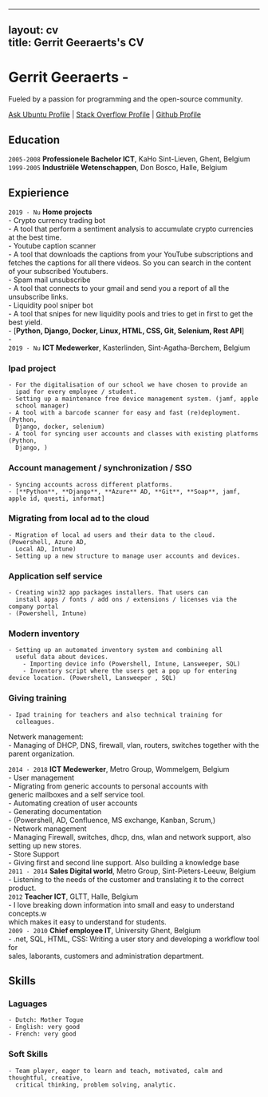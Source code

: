  
---
  layout: cv  
  title: Gerrit Geeraerts's CV  
---
# Gerrit Geeraerts -  
  Fueled by a passion for programming and the open-source community.  
 
<div id="webaddress"><a href="https://askubuntu.com/users/1097288/gerrit-geeraerts?tab=profile">Ask Ubuntu Profile</a> | <a href="https://stackoverflow.com/users/10213635/gerrit-geeraerts?tab=profile">Stack Overflow Profile</a> | <a href="https://github.com/GerritGeeraerts">Github Profile</a></div>
 
## Education  
    
  `2005-2008` **Professionele Bachelor ICT**, KaHo Sint-Lieven, Ghent, Belgium  
`1999-2005` **Industriële Wetenschappen**, Don Bosco, Halle, Belgium  
## Expierience  
`2019 - Nu` **Home projects**  
	- Crypto currency trading bot  
		- A tool that perform a sentiment analysis to accumulate crypto currencies at the best time.  
	- Youtube caption scanner  
		- A tool that downloads the captions from your YouTube subscriptions and fetches the captions for all there videos. So you can search in the content of your subscribed Youtubers.  
	- Spam mail unsubscribe  
		- A tool that connects to your gmail and send you a report of all the unsubscribe links.  
	- Liquidity pool sniper bot  
		- A tool that snipes for new liquidity pools and tries to get in first to get the best yield.  
	- [**Python, Django, Docker, Linux, HTML, CSS, Git, Selenium, Rest API**]  
	-  
`2019 - Nu` **ICT Medewerker**, Kasterlinden, Sint-Agatha-Berchem, Belgium  
### Ipad project  
	- For the digitalisation of our school we have chosen to provide an  
	  ipad for every employee / student.  
	- Setting up a maintenance free device management system. (jamf, apple  
	  school manager)  
	- A tool with a barcode scanner for easy and fast (re)deployment. (Python,  
	  Django, docker, selenium)  
	- A tool for syncing user accounts and classes with existing platforms (Python,  
	  Django, )  
### Account management / synchronization / SSO  
	- Syncing accounts across different platforms.  
	- [**Python**, **Django**, **Azure** AD, **Git**, **Soap**, jamf, apple id, questi, informat]  
### Migrating from local ad to the cloud  
	- Migration of local ad users and their data to the cloud. (Powershell, Azure AD,  
	  Local AD, Intune)  
	- Setting up a new structure to manage user accounts and devices.  
### Application self service  
	- Creating win32 app packages installers. That users can  
	  install apps / fonts / add ons / extensions / licenses via the company portal  
	- (Powershell, Intune)  
### Modern inventory  
	- Setting up an automated inventory system and combining all  
	  useful data about devices.  
		- Importing device info (Powershell, Intune, Lansweeper, SQL)  
		- Inventory script where the users get a pop up for entering device location. (Powershell, Lansweeper , SQL)  
### Giving training  
	- Ipad training for teachers and also technical training for  
	  colleagues.  
Netwerk management:  
	- Managing of DHCP, DNS, firewall, vlan, routers, switches together with the parent organization.  
 
`2014 - 2018` **ICT Medewerker**, Metro Group, Wommelgem, Belgium  
	- User management  
		- Migrating from generic accounts to personal accounts with  
		  generic mailboxes and a self service tool.  
			- Automating creation of user accounts  
			- Generating documentation  
		- (Powershell, AD, Confluence, MS exchange, Kanban, Scrum,)  
	- Network management  
		- Managing Firewall, switches, dhcp, dns, wlan and network support, also setting up new stores.  
	- Store Support  
		- Giving first and second line support. Also building a knowledge base  
`2011 - 2014` **Sales Digital world**, Metro Group, Sint-Pieters-Leeuw, Belgium  
	- Listening to the needs of the customer and translating it to the correct product.  
`2012` **Teacher ICT**, GLTT, Halle, Belgium  
	- I love breaking down information into small and easy to understand concepts.w  
	  which makes it easy to understand for students.  
`2009 - 2010` **Chief employee IT**, University Ghent, Belgium  
	- .net, SQL, HTML, CSS: Writing a user story and developing a workflow tool for  
	  sales, laborants, customers and administration department.  
## Skills  
### Laguages  
	- Dutch: Mother Togue  
	- English: very good  
	- French: very good  
### Soft Skills  
	- Team player, eager to learn and teach, motivated, calm and thoughtful, creative,  
	  critical thinking, problem solving, analytic.  
 
 
<!-- ### Footer
  
  Last updated: May 2013 -->
 
